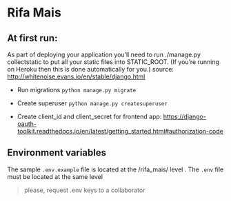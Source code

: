 
# Rifa Mais


## At first run:

As part of deploying your application you’ll need to run ./manage.py collectstatic to put all your static files into STATIC_ROOT. (If you’re running on Heroku then this is done automatically for you.)
source: http://whitenoise.evans.io/en/stable/django.html

- Run migrations
 `python manage.py migrate`


- Create superuser
 `python manage.py createsuperuser`


- Create client_id and client_secret for frontend app:
https://django-oauth-toolkit.readthedocs.io/en/latest/getting_started.html#authorization-code


## Environment variables
The sample `.env.example` file is located at the /rifa_mais/ level . The `.env` file must be located at the same level
> please, request .env keys to a collaborator